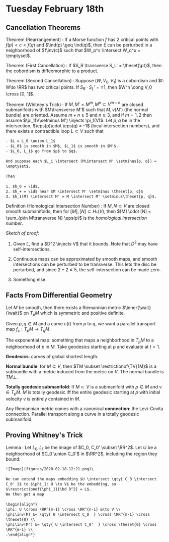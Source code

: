 # Tuesday February 18th

## Cancellation Theorems

Theorem (Rearrangement)
: If a Morse function $f$ has 2 critical points with $f(p) < c < f(q)$ and $\ind(p) \geq \ind(q)$, then $\xi$ can be perturbed in a neighborhood of $f\inv(c)$ such that $W_p^s \intersect W_q^u = \emptyset$.

Theorem (First Cancellation)
: If $S_R \transverse S_L' = \theset{\pt}$, then the cobordism is diffeomorphic to a product.

Theorem (Second Cancellation)
: Suppose $(W, V_0, V_1)$ is a cobordism and $f: W\to \RR$ has two critical points.
If $S_R \cdot S_L' = \pm 1$, then $W^n \cong V_0 \cross [0, 1]$.

Theorem (Whitney's Trick)
:   If $M, M' = M^m, M^n \subset V^{m+n}$ are closed submanifolds with $M\transverse M'$ such that $M, \nu(M')$ (the normal bundle) are oriented.
    Assume $m+n \geq 5$ and $n\geq 3$, and if $m=1,2$ then assume $\pi_1(V\setminus M') \injects \pi_1(V)$.
    Let $p, q$ be in the intersection, $\eps(p)\cdot \eps(q) = -1$ (local intersection numbers), and there exists a contractible loop $L\subset V$ such that

    - $L = L_0 \union L_1$
    - $L_0$ is smooth in $M$, $L_1$ is smooth in $M'$.
    - $L_0, L_1$ go from $p$ to $q$.

    And suppose each $L_i \intersect (M\intersect M' \setminus{p, q}) = \emptyset$.

    Then

    1. $h_0 = \id$,
    2. $h_+ = \id$ near $M \intersect M' \setminus \theset{p, q}$
    3. $h_1(M) \intersect M' = M \intersect M' \setminus\theset{p, q}$.


Definition (Homological Intersection Number)
: If $M, N \subset V$ are closed smooth submanifolds, then for $[M], [N] \subset H_*(V)$, then $[M] \cdot [N] = \sum_{p\in M\transverse N} \eps(p)$ is the *homological intersection number*.

*Sketch of proof:*

1. Given $L$, find a $D^2 \injects V$ that it bounds.
  Note that $D^2$ may have self-intersections.

2. Continuous maps can be approximated by smooth maps, and smooth intersections can be perturbed to be transverse.
  This lets the disc be perturbed, and since $2+2\leq 5$, the self-intersection can be made zero.

3. Something else.


## Facts From Differential Geometry

Let $M$ be smooth, then there exists a Riemannian metric $\inner{\wait}{\wait}$ on $T_pM$ which is symmetric and positive definite.

Given $p, q\in M$ and a curve $c(t)$ from $p$ to $q$, we want a parallel transport map $f_c: T_pM \to T_q M$.

The exponential map: something that maps a neighborhood in $T_pM$ to a neighborhood of $p$ in $M$.
Take geodesics starting at $p$ and evaluate at $t=1$.

**Geodesics**: curves of global shortest length.

**Normal bundle**: for $M\subset V$, then $TM \subset \restrictionof{TV}{M}$ is a subbundle with a metric induced from the metric on $V$.
The normal bundle is $TM\perp$.

**Totally geodesic submanifold**:
If $M \subset V$ is a submanifold with $p\in M$ and $v\in T_pM$.
$M$ is totally geodesic iff the entire geodesic starting at $p$ with initial velocity $v$ is entirely contained in $M$.

Any Riemannian metric comes with a canonical **connection**: the Levi-Cevita connection.
Parallel transport along a curve in a totally geodesic submanifold.

## Proving Whitney's Trick

Lemma
:   Let $L_0, L_1$ be the image of $C_0, C_0' \subset \RR^2$.
    Let $U$ be a neighborhood of $C_0 \union C_0'$ in $\RR^2$, including the region they bound:

    ![Image](figures/2020-02-18-12:21.png)\

    We can extend the maps embedding $U \intersect \qty{ C_0 \intersect C_0' }$ to $\phi_1: U \to V$ be the embedding, so $\restrictionof{\phi_1}{\bd D^2} = L$.
    We then get a map

    \begin{align*}
    \phi: U \cross \RR^{m-1} \cross \RR^{n-1} &\to V \\
    \phi\inv(M) &= \qty{ U \intersect C_0  } \cross \RR^{m-1} \cross \theset{0} \\
    \phi\inv(M') &= \qty{ U \intersect C_0'  } \cross \theset{0} \cross \RR^{m-1} \\
    .\end{align*}

